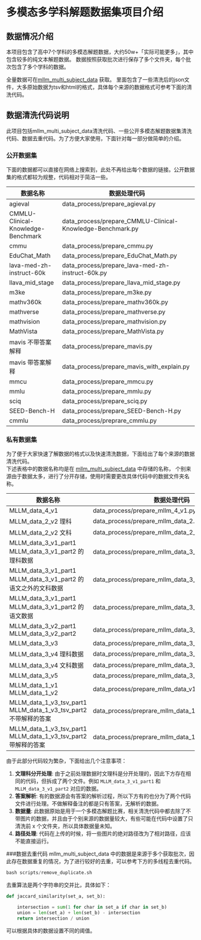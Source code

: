 # 多模态多学科解题数据集项目介绍

## 数据情况介绍
本项目包含了高中7个学科的多模态解题数据，大约50w+「实际可能更多」，其中包含较多的纯文本解题数据。
数据按照获取批次进行保存了多个文件夹，每个批次包含了多个学科的数据。

全量数据可在[mllm_multi_subject_data](https://modelscope.cn/datasets/callMeWhy/mllm_multi_subject_data/files) 获取。
里面包含了一些清洗后的json文件，大多原始数据为tsv和html的格式，具体每个来源的数据格式可参考下面的清洗代码。

## 数据清洗代码说明
此项目包括mllm_multi_subject_data清洗代码、一些公开多模态解题数据集清洗代码、数据去重代码。为了方便大家使用，下面针对每一部分做简单的介绍。


### 公开数据集
下面的数据都可以直接在网络上搜索到，此处不再给出每个数据的链接。公开数据集的格式都较为规整，代码相对于简洁一些。

| 数据名称                               | 数据处理代码                      |
|------------------------------------|----------------------------------|
| agieval                            | data_process/prepare_agieval.py   |
| CMMLU-Clinical-Knowledge-Benchmark | data_process/prepare_CMMLU-Clinical-Knowledge-Benchmark.py   |
| cmmu                               | data_process/prepare_cmmu.py   |
| EduChat_Math                       |  data_process/prepare_EduChat_Math.py  |
| lava-med-zh-instruct-60k           |  data_process/prepare_lava-med-zh-instruct-60k.py  |
| llava_mid_stage                    |  data_process/prepare_llava_mid_stage.py  |
| m3ke                               |  data_process/prepare_m3ke.py  |
| mathv360k                          | data_process/prepare_mathv360k.py   |
| mathverse                          |  data_process/prepare_mathverse.py  |
| mathvision                         | data_process/prepare_mathvision.py   |
| MathVista                          | data_process/prepare_MathVista.py   |
| mavis    不带答案解释                    | data_process/prepare_mavis.py   |
| mavis 带答案解释                        | data_process/prepare_mavis_with_explain.py   |
| mmcu                               |  data_process/prepare_mmcu.py  |
| mmlu                               | data_process/prepare_mmlu.py   |
| sciq                               |  data_process/prepare_sciq.py  |
| SEED-Bench-H                       |  data_process/prepare_SEED-Bench-H.py  |
| cmmlu                              |  data_process/preprare_cmmlu.py  |



### 私有数据集
为了便于大家快速了解数据的格式以及快速清洗数据，下面给出了每个来源的数据清洗代码。\
下述表格中的数据名称均是在 [mllm_multi_subject_data](https://modelscope.cn/datasets/callMeWhy/mllm_multi_subject_data) 中存储的名称，
个别来源由于数据太多，进行了分开存储，使用时需要更改具体代码中的数据文件夹名称。



| 数据名称                                                          | 数据处理代码                        |
|---------------------------------------------------------------|------------------------------------|
| MLLM_data_4_v1                                                | data_process/prepare_mllm_4_v1.py   |
| MLLM_data_2_v2 理科                                             |  data_process/prepare_mllm_data_2.py  |
| MLLM_data_2_v2 文科                                             |  data_process/prepare_mllm_data_2_arts.py  |
| MLLM_data_3_v1_part1  MLLM_data_3_v1_part2 的理科数据              | data_process/prepare_mllm_data_3_v1.py   |
| MLLM_data_3_v1_part1  MLLM_data_3_v1_part2 的语文之外的文科数据         |  data_process/prepare_mllm_data_3_v1_arts.py  |
| MLLM_data_3_v1_part1  MLLM_data_3_v1_part2 的语文数据              |  data_process/prepare_mllm_data_3_v1_chinese.py  |
| MLLM_data_3_v2_part1 MLLM_data_3_v2_part2                     |  data_process/prepare_mllm_data_3_v2.py  |
| MLLM_data_3_v3                                                |  data_process/prepare_mllm_data_3_v3.py  |
| MLLM_data_3_v4 理科数据                                           |  data_process/prepare_mllm_data_3_v4.py  |
| MLLM_data_3_v4 文科数据                                           |   data_process/prepare_mllm_data_3_v4_arts.py |
| MLLM_data_3_v5                                                |  data_process/prepare_mllm_data_3_v5.py  |
| MLLM_data_1_v1   MLLM_data_1_v2                               |   data_process/prepare_mllm_data_v1.py |
| MLLM_data_1_v3_tsv_part1 MLLM_data_1_v3_tsv_part2 不带解释的答案     | data_process/preprare_mllm_data_1_v3.py   |
| MLLM_data_1_v3_tsv_part1 MLLM_data_1_v3_tsv_part2 带解释的答案      |  data_process/preprare_mllm_data_1_v3_with_explain.py  |

由于此部分代码较为繁杂，下面给出几个注意事项：

1. **文理科分开处理**: 由于之前处理数据时文理科是分开处理的，因此下方存在相同的代码，但拆成了两个文件。例如 `MLLM_data_3_v1_part1` 和 `MLLM_data_3_v1_part2` 对应的数据。
2. **答案解析**: 有的数据源会有答案的解析过程，所以下方有的也分为了两个代码文件进行处理。不做解释备注的都是只有答案，无解析的数据。
3. **数据量**: 此数据原始是用于一个多模态解题比赛，相关清洗代码中都去除了不带图片的数据，并且由于个别来源的数据量较大，有些可能在代码中设置了只清洗前 x 个文件夹，所以具体数据量未知。
4. **路径处理**: 代码在上传的时候，将一些图片的绝对路径改为了相对路径，应该不能直接运行。



###数据去重代码
mllm_multi_subject_data 中的数据是来源于多个获取批次，因此存在数据重复的情况，为了进行较好的去重，可以参考下方的多线程去重代码。
```python
bash scripts/remove_duplicate.sh
```
去重算法是两个字符串的交并比，具体如下：
```python
def jaccard_similarity(set_a, set_b):

    intersection = sum(1 for char in set_a if char in set_b)
    union = len(set_a) + len(set_b) - intersection
    return intersection / union
```
可以根据具体的数据设置不同的阈值。